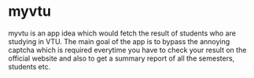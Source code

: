 # myvtu
myvtu is an app idea which would fetch the result of students who are studying in VTU. The main goal of the app is to bypass the annoying captcha which is required everytime you have to check your result on the official website and also to get a summary report of all the semesters, students etc.
